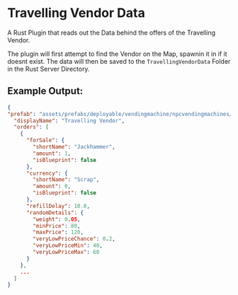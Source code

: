 # Travelling Vendor Data

A Rust Plugin that reads out the Data behind the offers of the Travelling Vendor.

The plugin will first attempt to find the Vendor on the Map, spawnin it in if it doesnt exist.
The data will then be saved to the `TravellingVendorData` Folder in the Rust Server Directory.

## Example Output:
```json
{
"prefab": "assets/prefabs/deployable/vendingmachine/npcvendingmachines/npcvendingmachine_travellingvendor.prefab",
  "displayName": "Travelling Vendor",
  "orders": [
    {
      "forSale": {
        "shortName": "Jackhammer",
        "amount": 1,
        "isBlueprint": false
      },
      "currency": {
        "shortName": "Scrap",
        "amount": 0,
        "isBlueprint": false
      },
      "refillDelay": 10.0,
      "randomDetails": {
        "weight": 0.05,
        "minPrice": 80,
        "maxPrice": 120,
        "veryLowPriceChance": 0.2,
        "veryLowPriceMin": 40,
        "veryLowPriceMax": 60
      }
    },
    ...
  ]
}
```
